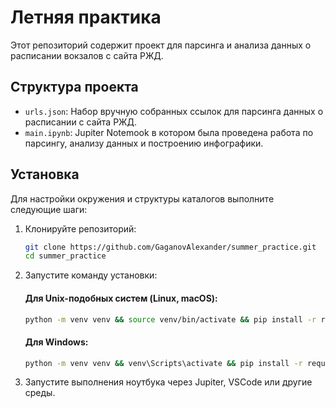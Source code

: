 # Летняя практика

Этот репозиторий содержит проект для парсинга и анализа данных о расписании вокзалов с сайта РЖД.

## Структура проекта

- `urls.json`: Набор вручную собранных ссылок для парсинга данных о расписании с сайта РЖД.
- `main.ipynb`: Jupiter Notemook в котором была проведена работа по парсингу, анализу данных и построению инфографики.

## Установка

Для настройки окружения и структуры каталогов выполните следующие шаги:

1. Клонируйте репозиторий:

    ```sh
    git clone https://github.com/GaganovAlexander/summer_practice.git
    cd summer_practice
    ```

2. Запустите команду установки:

    #### Для Unix-подобных систем (Linux, macOS):
    ```sh
    python -m venv venv && source venv/bin/activate && pip install -r requirements.txt && mkdir -p data/csv data/json
    ```

    #### Для Windows:
    ```sh
    python -m venv venv && venv\Scripts\activate && pip install -r requirements.txt && mkdir data\csv data\json
    ```

3. Запустите выполнения ноутбука через Jupiter, VSCode или другие среды.